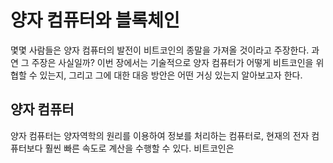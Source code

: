 # 양자 컴퓨터와 블록체인

몇몇 사람들은 양자 컴퓨터의 발전이 비트코인의 종말을 가져올 것이라고 주장한다. 과연 그 주장은 사실일까? 이번 장에서는 기술적으로 양자 컴퓨터가 어떻게 비트코인을 위협할 수 있는지, 그리고 그에 대한 대응 방안은 어떤 거싱 있는지 알아보고자 한다.

## 양자 컴퓨터

양자 컴퓨터는 양자역학의 원리를 이용하여 정보를 처리하는 컴퓨터로, 현재의 전자 컴퓨터보다 훨씬 빠른 속도로 계산을 수행할 수 있다. 비트코인은 